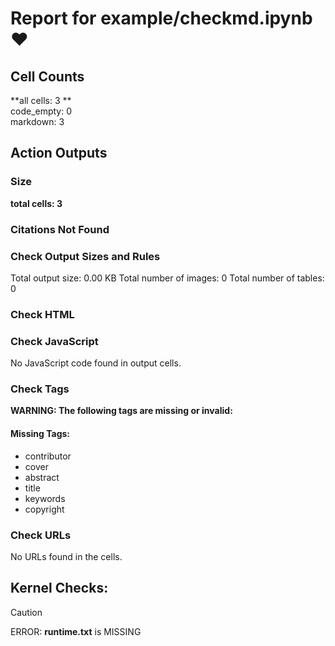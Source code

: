 # Report for example/checkmd.ipynb ❤ 

## Cell Counts   
**all cells: 3 **  
code_empty: 0   
markdown: 3   

## Action Outputs

### Size
**total cells: 3**

### Citations Not Found


### Check Output Sizes and Rules

Total output size: 0.00 KB
Total number of images: 0
Total number of tables: 0

### Check HTML


### Check JavaScript
No JavaScript code found in output cells.


### Check Tags

**WARNING: The following tags are missing or invalid:**

#### Missing Tags:
- contributor
- cover
- abstract
- title
- keywords
- copyright


### Check URLs

No URLs found in the cells.

## Kernel Checks: 

> [!CAUTION]
> ERROR: **runtime.txt** is MISSING

